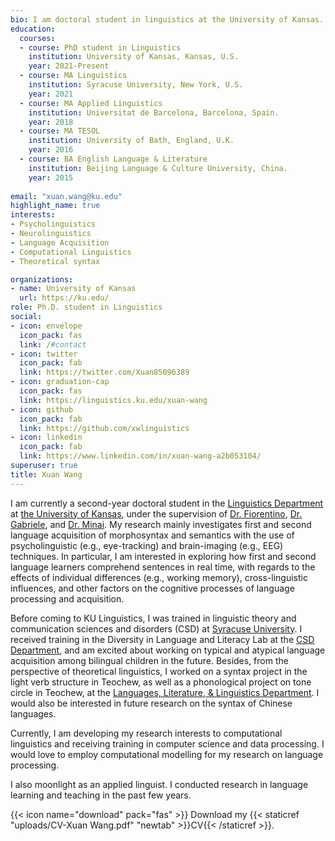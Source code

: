 ```yaml
---
bio: I am doctoral student in linguistics at the University of Kansas. My research interests include psycholinguistics and neurolinguistics of first and second language acquisition and processing. 
education:
  courses:
  - course: PhD student in Linguistics
    institution: University of Kansas, Kansas, U.S.
    year: 2021-Present
  - course: MA Linguistics
    institution: Syracuse University, New York, U.S.
    year: 2021
  - course: MA Applied Linguistics
    institution: Universitat de Barcelona, Barcelona, Spain.
    year: 2018
  - course: MA TESOL
    institution: University of Bath, England, U.K.
    year: 2016
  - course: BA English Language & Literature
    institution: Beijing Language & Culture University, China.
    year: 2015
    
email: "xuan.wang@ku.edu"
highlight_name: true
interests:
- Psycholinguistics
- Neurolinguistics
- Language Acquisition 
- Computational Linguistics
- Theoretical syntax

organizations:
- name: University of Kansas
  url: https://ku.edu/
role: Ph.D. student in Linguistics
social:
- icon: envelope
  icon_pack: fas
  link: /#contact
- icon: twitter
  icon_pack: fab
  link: https://twitter.com/Xuan85096389
- icon: graduation-cap
  icon_pack: fas
  link: https://linguistics.ku.edu/xuan-wang
- icon: github
  icon_pack: fab
  link: https://github.com/xwlinguistics
- icon: linkedin
  icon_pack: fab
  link: https://www.linkedin.com/in/xuan-wang-a2b053104/
superuser: true
title: Xuan Wang
---
```


I am currently a second-year doctoral student in the [Linguistics Department](https://linguistics.ku.edu) at [the University of Kansas](https://ku.edu), under the supervision of [Dr. Fiorentino](http://people.ku.edu/~fiore355/), [Dr. Gabriele](http://people.ku.edu/~gabriele/), and [Dr. Minai](http://people.ku.edu/~minai/). My research mainly investigates first and second language acquisition of morphosyntax and semantics with the use of psycholinguistic (e.g., eye-tracking) and brain-imaging (e.g., EEG) techniques. In particular, I am interested in exploring how first and second language learners comprehend sentences in real time, with regards to the effects of individual differences (e.g., working memory), cross-linguistic influences, and other factors on the cognitive processes of language processing and acquisition.

Before coming to KU Linguistics, I was trained in linguistic theory and communication sciences and disorders (CSD) at [Syracuse University](https://www.syracuse.edu). I received training in the Diversity in Language and Literacy Lab at the [CSD Department](https://thecollege.syr.edu/department-communication-sciences-disorders/), and am excited about working on typical and atypical language acquisition among bilingual children in the future. Besides, from the perspective of theoretical linguistics, I worked on a syntax project in the light verb structure in Teochew, as well as a phonological project on tone circle in Teochew, at the [Languages, Literature, & Linguistics Department](https://thecollege.syr.edu/languages-literatures-and-linguistics/). I would also be interested in future research on the syntax of Chinese languages.

Currently, I am developing my research interests to computational linguistics and receiving training in computer science and data processing. I would love to employ computational modelling for my research on language processing. 

I also moonlight as an applied linguist. I conducted research in language learning and teaching in the past few years. 

{{< icon name="download" pack="fas" >}} Download my {{< staticref "uploads/CV-Xuan Wang.pdf" "newtab" >}}CV{{< /staticref >}}.

